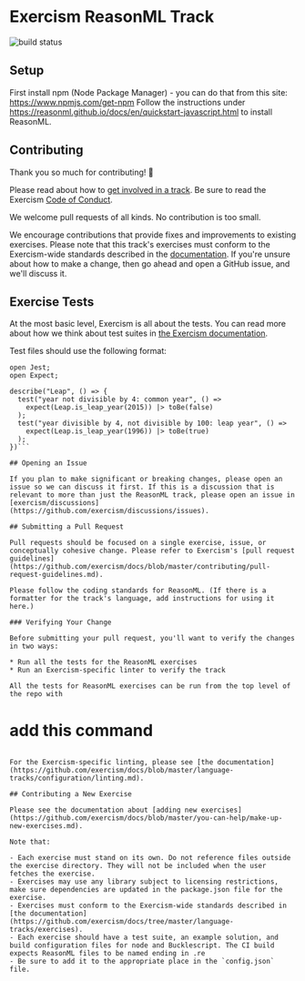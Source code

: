 # Exercism ReasonML Track

![build status](https://travis-ci.org/exercism/reasonml.svg?branch=master)

## Setup

First install npm (Node Package Manager) - you can do that from this site: https://www.npmjs.com/get-npm
Follow the instructions under https://reasonml.github.io/docs/en/quickstart-javascript.html to install ReasonML.

## Contributing

Thank you so much for contributing! :tada:

Please read about how to [get involved in a track](https://github.com/exercism/docs/tree/master/contributing-to-language-tracks). Be sure to read the Exercism [Code of Conduct](https://github.com/exercism/exercism.io/blob/master/CODE_OF_CONDUCT.md).

We welcome pull requests of all kinds. No contribution is too small.

We encourage contributions that provide fixes and improvements to existing exercises. Please note that this track's exercises must conform to the Exercism-wide standards described in the [documentation](https://github.com/exercism/docs/tree/master/language-tracks/exercises). If you're unsure about how to make a change, then go ahead and open a GitHub issue, and we'll discuss it.

## Exercise Tests

At the most basic level, Exercism is all about the tests. You can read more about how we think about test suites in [the Exercism documentation](https://github.com/exercism/docs/blob/master/language-tracks/exercises/anatomy/test-suites.md).

Test files should use the following format:

```
open Jest;
open Expect;

describe("Leap", () => {
  test("year not divisible by 4: common year", () =>
    expect(Leap.is_leap_year(2015)) |> toBe(false)
  );
  test("year divisible by 4, not divisible by 100: leap year", () =>
    expect(Leap.is_leap_year(1996)) |> toBe(true)
  );
})```

## Opening an Issue

If you plan to make significant or breaking changes, please open an issue so we can discuss it first. If this is a discussion that is relevant to more than just the ReasonML track, please open an issue in [exercism/discussions](https://github.com/exercism/discussions/issues).

## Submitting a Pull Request

Pull requests should be focused on a single exercise, issue, or conceptually cohesive change. Please refer to Exercism's [pull request guidelines](https://github.com/exercism/docs/blob/master/contributing/pull-request-guidelines.md).

Please follow the coding standards for ReasonML. (If there is a formatter for the track's language, add instructions for using it here.)

### Verifying Your Change

Before submitting your pull request, you'll want to verify the changes in two ways:

* Run all the tests for the ReasonML exercises
* Run an Exercism-specific linter to verify the track

All the tests for ReasonML exercises can be run from the top level of the repo with

```
# add this command
```

For the Exercism-specific linting, please see [the documentation](https://github.com/exercism/docs/blob/master/language-tracks/configuration/linting.md).

## Contributing a New Exercise

Please see the documentation about [adding new exercises](https://github.com/exercism/docs/blob/master/you-can-help/make-up-new-exercises.md).

Note that:

- Each exercise must stand on its own. Do not reference files outside the exercise directory. They will not be included when the user fetches the exercise.
- Exercises may use any library subject to licensing restrictions, make sure dependencies are updated in the package.json file for the exercise.
- Exercises must conform to the Exercism-wide standards described in [the documentation](https://github.com/exercism/docs/tree/master/language-tracks/exercises).
- Each exercise should have a test suite, an example solution, and build configuration files for node and Bucklescript. The CI build expects ReasonML files to be named ending in .re
- Be sure to add it to the appropriate place in the `config.json` file.
